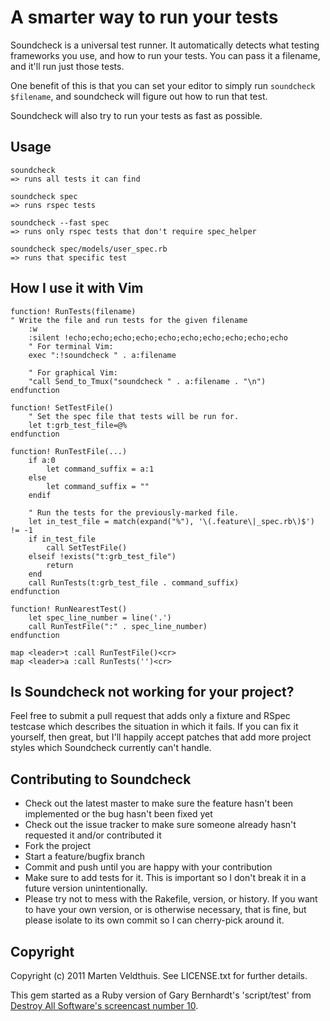 A smarter way to run your tests
===============================

Soundcheck is a universal test runner. It automatically detects what testing
frameworks you use, and how to run your tests. You can pass it a filename,
and it'll run just those tests.

One benefit of this is that you can set your editor to simply run `soundcheck
$filename`, and soundcheck will figure out how to run that test.

Soundcheck will also try to run your tests as fast as possible.

## Usage

```
soundcheck
=> runs all tests it can find

soundcheck spec
=> runs rspec tests

soundcheck --fast spec
=> runs only rspec tests that don't require spec_helper

soundcheck spec/models/user_spec.rb
=> runs that specific test
```

## How I use it with Vim

```vim
function! RunTests(filename)
" Write the file and run tests for the given filename
    :w
    :silent !echo;echo;echo;echo;echo;echo;echo;echo;echo;echo
    " For terminal Vim:
    exec ":!soundcheck " . a:filename
    
    " For graphical Vim:
    "call Send_to_Tmux("soundcheck " . a:filename . "\n")
endfunction

function! SetTestFile()
    " Set the spec file that tests will be run for.
    let t:grb_test_file=@%
endfunction

function! RunTestFile(...)
    if a:0
        let command_suffix = a:1
    else
        let command_suffix = ""
    endif

    " Run the tests for the previously-marked file.
    let in_test_file = match(expand("%"), '\(.feature\|_spec.rb\)$') != -1
    if in_test_file
        call SetTestFile()
    elseif !exists("t:grb_test_file")
        return
    end
    call RunTests(t:grb_test_file . command_suffix)
endfunction

function! RunNearestTest()
    let spec_line_number = line('.')
    call RunTestFile(":" . spec_line_number)
endfunction

map <leader>t :call RunTestFile()<cr>
map <leader>a :call RunTests('')<cr>
```

## Is Soundcheck not working for your project?

Feel free to submit a pull request that adds only a fixture and RSpec testcase
which describes the situation in which it fails. If you can fix it yourself,
then great, but I'll happily accept patches that add more project styles which
Soundcheck currently can't handle.

## Contributing to Soundcheck
 
* Check out the latest master to make sure the feature hasn't been implemented
  or the bug hasn't been fixed yet
* Check out the issue tracker to make sure someone already hasn't requested it
  and/or contributed it
* Fork the project
* Start a feature/bugfix branch
* Commit and push until you are happy with your contribution
* Make sure to add tests for it. This is important so I don't break it in a
  future version unintentionally.
* Please try not to mess with the Rakefile, version, or history. If you want to
  have your own version, or is otherwise necessary, that is fine, but please
  isolate to its own commit so I can cherry-pick around it.

## Copyright

Copyright (c) 2011 Marten Veldthuis. See LICENSE.txt for further details.

This gem started as a Ruby version of Gary Bernhardt's 'script/test' from
[Destroy All Software's screencast number 10][1].

[1]: http://destroyallsoftware.com/screencasts/catalog/fast-tests-with-and-without-rails
